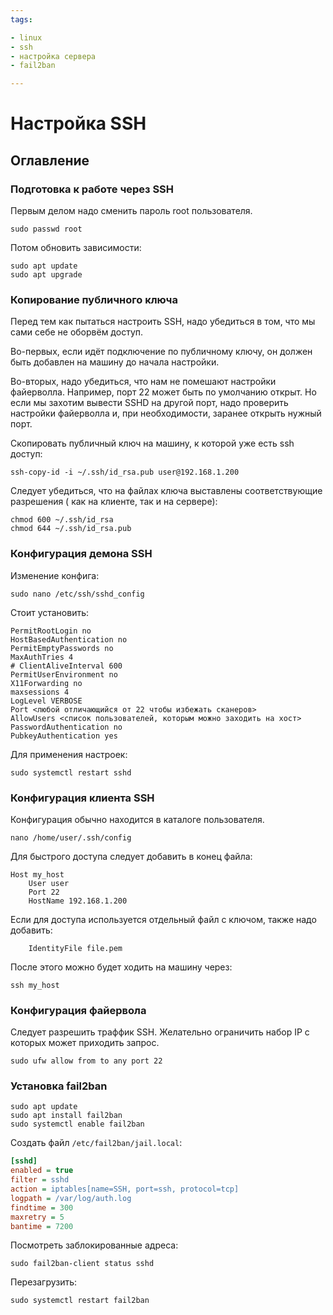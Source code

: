 ```yaml
---
tags:

- linux
- ssh
- настройка сервера
- fail2ban

---
```


# Настройка SSH

## Оглавление

### Подготовка к работе через SSH

Первым делом надо сменить пароль root пользователя.

```shell
sudo passwd root
```

Потом обновить зависимости:

```shell
sudo apt update
sudo apt upgrade
```

### Копирование публичного ключа

Перед тем как пытаться настроить SSH, надо убедиться в том, что мы сами
себе не оборвём доступ.

Во-первых, если идёт подключение по публичному ключу,
он должен быть добавлен на машину до начала настройки.

Во-вторых, надо
убедиться, что нам не помешают настройки файерволла. Например, порт 22 может
быть по умолчанию открыт. Но если мы захотим вывести SSHD на другой порт, надо
проверить настройки файерволла и, при необходимости, заранее открыть нужный
порт.

Скопировать публичный ключ на машину, к которой уже есть ssh доступ:

```shell
ssh-copy-id -i ~/.ssh/id_rsa.pub user@192.168.1.200
```

Следует убедиться, что на файлах ключа выставлены соответствующие разрешения (
как на клиенте, так и на сервере):

```shell
chmod 600 ~/.ssh/id_rsa
chmod 644 ~/.ssh/id_rsa.pub
```

### Конфигурация демона SSH

Изменение конфига:

```shell
sudo nano /etc/ssh/sshd_config
```

Стоит установить:

```shell
PermitRootLogin no
HostBasedAuthentication no
PermitEmptyPasswords no
MaxAuthTries 4
# ClientAliveInterval 600
PermitUserEnvironment no
X11Forwarding no
maxsessions 4
LogLevel VERBOSE
Port <любой отличающийся от 22 чтобы избежать сканеров>
AllowUsers <список пользователей, которым можно заходить на хост>
PasswordAuthentication no
PubkeyAuthentication yes
```

Для применения настроек:

```shell
sudo systemctl restart sshd
```

### Конфигурация клиента SSH

Конфигурация обычно находится в каталоге пользователя.

```shell
nano /home/user/.ssh/config
```

Для быстрого доступа следует добавить в конец файла:

```shell
Host my_host
    User user
    Port 22
    HostName 192.168.1.200
```

Если для доступа используется отдельный файл с ключом, также надо добавить:

```shell
	IdentityFile file.pem
```

После этого можно будет ходить на машину через:

```shell
ssh my_host
```

### Конфигурация файервола

Следует разрешить траффик SSH. Желательно ограничить набор IP с которых может
приходить запрос.

```shell
sudo ufw allow from to any port 22
```

### Установка fail2ban

```shell
sudo apt update
sudo apt install fail2ban
sudo systemctl enable fail2ban
```

Создать файл `/etc/fail2ban/jail.local`:

```ini
[sshd]
enabled = true
filter = sshd
action = iptables[name=SSH, port=ssh, protocol=tcp]
logpath = /var/log/auth.log
findtime = 300
maxretry = 5
bantime = 7200
```

Посмотреть заблокированные адреса:

```shell
sudo fail2ban-client status sshd
```

Перезагрузить:

```shell
sudo systemctl restart fail2ban
```
